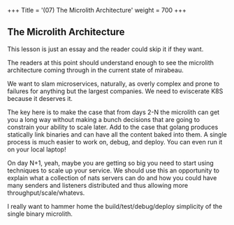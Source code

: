 +++
Title = '(07) The Microlith Architecture'
weight = 700
+++

## The Microlith Architecture

This lesson is just an essay and the reader could skip it if they want.

The readers at this point should understand enough to see the microlith 
architecture coming through in the current state of mirabeau.

We want to slam microservices, naturally, as overly complex and prone to 
failures for anything but the largest companies.  We need to eviscerate
K8S because it deserves it.

The key here is to make the case that from days 2-N the microlith can get
you a long way without making a bunch decisions that are going to constrain
your ability to scale later.   Add to the case that golang produces statically
link binaries and can have all the content baked into them.  A single process
is much easier to work on, debug, and deploy.  You can even run it on your
local laptop!

On day N+1, yeah, maybe you are getting so big you need to start using techniques
to scale up your service.  We should use this an opportunity to explain what
a collection of nats servers can do and how you could have many senders and
listeners distributed and thus allowing more throughput/scale/whatevs.

I really want to hammer home the build/test/debug/deploy simplicity of the
single binary microlith.


